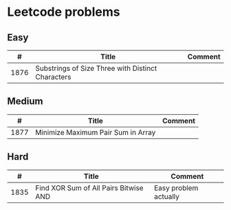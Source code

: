 # Leetcode problems

## Easy
|  #  | Title | Comment |
| --- | ----- | ------- |
| 1876|Substrings of Size Three with Distinct Characters||

## Medium
|  #  | Title | Comment |
| --- | ----- | ------- |
| 1877| Minimize Maximum Pair Sum in Array||

## Hard
|  #  | Title | Comment |
| --- | ----- | ------- |
| 1835| Find XOR Sum of All Pairs Bitwise AND | Easy problem actually |
